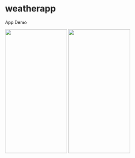 # weatherapp

App Demo

<img src="https://github.com/youssef447/Weather-Forecasting/assets/71401039/25569620-f741-493c-934a-835b48d09dcd" width= "200" height="400"> 

<img src="https://github.com/youssef447/Weather-Forecasting/assets/71401039/9c78f9a6-5091-472f-8792-c81f2d3728c0" width= "200" height="400"> 

